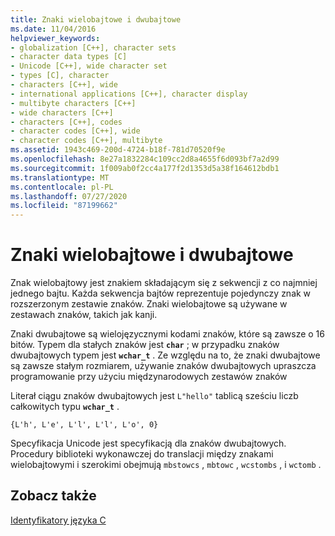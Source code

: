 ```yaml
---
title: Znaki wielobajtowe i dwubajtowe
ms.date: 11/04/2016
helpviewer_keywords:
- globalization [C++], character sets
- character data types [C]
- Unicode [C++], wide character set
- types [C], character
- characters [C++], wide
- international applications [C++], character display
- multibyte characters [C++]
- wide characters [C++]
- characters [C++], codes
- character codes [C++], wide
- character codes [C++], multibyte
ms.assetid: 1943c469-200d-4724-b18f-781d70520f9e
ms.openlocfilehash: 8e27a1832284c109cc2d8a4655f6d093bf7a2d99
ms.sourcegitcommit: 1f009ab0f2cc4a177f2d1353d5a38f164612bdb1
ms.translationtype: MT
ms.contentlocale: pl-PL
ms.lasthandoff: 07/27/2020
ms.locfileid: "87199662"
---
```

# <a name="multibyte-and-wide-characters"></a>Znaki wielobajtowe i dwubajtowe

Znak wielobajtowy jest znakiem składającym się z sekwencji z co najmniej jednego bajtu. Każda sekwencja bajtów reprezentuje pojedynczy znak w rozszerzonym zestawie znaków. Znaki wielobajtowe są używane w zestawach znaków, takich jak kanji.

Znaki dwubajtowe są wielojęzycznymi kodami znaków, które są zawsze o 16 bitów. Typem dla stałych znaków jest **`char`** ; w przypadku znaków dwubajtowych typem jest **`wchar_t`** . Ze względu na to, że znaki dwubajtowe są zawsze stałym rozmiarem, używanie znaków dwubajtowych upraszcza programowanie przy użyciu międzynarodowych zestawów znaków

Literał ciągu znaków dwubajtowych jest `L"hello"` tablicą sześciu liczb całkowitych typu **`wchar_t`** .

```
{L'h', L'e', L'l', L'l', L'o', 0}
```

Specyfikacja Unicode jest specyfikacją dla znaków dwubajtowych. Procedury biblioteki wykonawczej do translacji między znakami wielobajtowymi i szerokimi obejmują `mbstowcs` , `mbtowc` , `wcstombs` , i `wctomb` .

## <a name="see-also"></a>Zobacz także

[Identyfikatory języka C](../c-language/c-identifiers.md)
